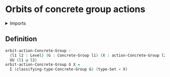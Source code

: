 #  Orbits of concrete group actions

<details><summary>Imports</summary>
```agda
module group-theory.orbits-concrete-group-actions where
open import foundation.dependent-pair-types
open import foundation.functions
open import foundation.sets
open import foundation.universe-levels
open import group-theory.concrete-group-actions
open import group-theory.concrete-groups
```
</details>

## Definition

```agda
orbit-action-Concrete-Group :
  {l1 l2 : Level} (G : Concrete-Group l1) (X : action-Concrete-Group l2 G) →
  UU (l1 ⊔ l2)
orbit-action-Concrete-Group G X =
  Σ (classifying-type-Concrete-Group G) (type-Set ∘ X)
```
